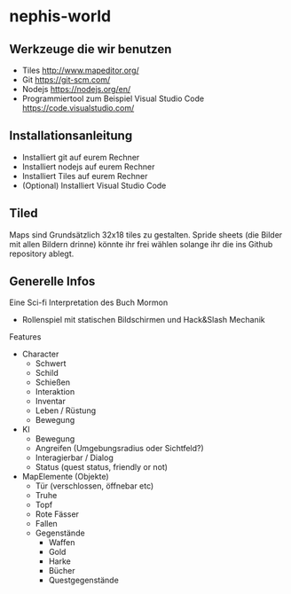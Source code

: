 # nephis-world

## Werkzeuge die wir benutzen

- Tiles http://www.mapeditor.org/
- Git https://git-scm.com/
- Nodejs https://nodejs.org/en/
- Programmiertool zum Beispiel Visual Studio Code https://code.visualstudio.com/

## Installationsanleitung

- Installiert git auf eurem Rechner
- Installiert nodejs auf eurem Rechner
- Installiert Tiles auf eurem Rechner
- (Optional) Installiert Visual Studio Code

## Tiled

Maps sind Grundsätzlich 32x18 tiles zu gestalten. Spride sheets (die Bilder mit allen Bildern drinne) könnte ihr frei wählen solange ihr die ins Github repository ablegt.

## Generelle Infos

Eine Sci-fi Interpretation des Buch Mormon
* Rollenspiel mit statischen Bildschirmen und Hack&Slash Mechanik


Features 
* Character 
   *  Schwert
   * Schild
   * Schießen
   * Interaktion
   * Inventar
   * Leben / Rüstung
   * Bewegung
* KI
   * Bewegung
   * Angreifen (Umgebungsradius oder Sichtfeld?)
   * Interagierbar / Dialog
   * Status (quest status, friendly or not)
* MapElemente (Objekte)
   * Tür (verschlossen, öffnebar etc)
   * Truhe
   * Topf
   * Rote Fässer
   * Fallen
   * Gegenstände 
      * Waffen
      * Gold
      * Harke
      * Bücher
      * Questgegenstände

